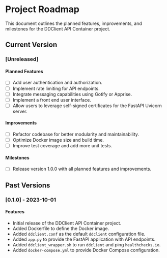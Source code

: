 # Project Roadmap

This document outlines the planned features, improvements, and milestones for the DDClient API Container project.

## Current Version

### [Unreleased]

#### Planned Features

- [ ] Add user authentication and authorization.
- [ ] Implement rate limiting for API endpoints.
- [ ] Integrate messaging capabilities using Gotify or Apprise.
- [ ] Implement a front end user interface.
- [ ] Allow users to leverage self-signed certificates for the FastAPI Uvicorn server.

#### Improvements

- [ ] Refactor codebase for better modularity and maintainability.
- [ ] Optimize Docker image size and build time.
- [ ] Improve test coverage and add more unit tests.

#### Milestones

- [ ] Release version 1.0.0 with all planned features and improvements.

## Past Versions

### [0.1.0] - 2023-10-01

#### Features

- Initial release of the DDClient API Container project.
- Added Dockerfile to define the Docker image.
- Added `ddclient.conf` as the default `ddclient` configuration file.
- Added `app.py` to provide the FastAPI application with API endpoints.
- Added `ddclient_wrapper.sh` to run `ddclient` and ping `healthchecks.io`.
- Added `docker-compose.yml` to provide Docker Compose configuration.
